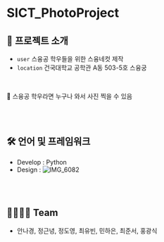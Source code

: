 # SICT_PhotoProject


## 📑 프로젝트 소개

- `user`  스융공 학우들을 위한 스융네컷 제작
- `location` 건국대학교 공학관 A동 503-5호 스융궁
<br>

📌 스융공 학우라면 누구나 와서 사진 찍을 수 있음

<br><br>
## 🛠 언어 및 프레임워크
- Develop : Python
- Design : 
![IMG_6082](https://github.com/pepperdad/SICT_PhotoProject/assets/58854041/1a1132cd-604c-43e1-ae27-95c99a941aaf)


<br><br>
## 👨‍👩‍👧‍👦 Team
- 안나경, 정근녕, 정도영, 최유빈, 민하은, 최준서, 홍광식
